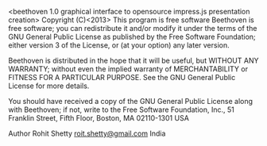 <beethoven 1.0 graphical interface to opensource impress.js presentation creation>
Copyright (C)<2013> <Rohit Shetty>
This program is free software 
Beethoven is free software; you can redistribute it and/or modify it under the terms of the GNU General Public License as published by the Free Software Foundation; either version 3 of the License, or (at your option) any later version.

Beethoven is distributed in the hope that it will be useful, but WITHOUT ANY WARRANTY; without even the implied warranty of MERCHANTABILITY or FITNESS FOR A PARTICULAR PURPOSE.  See the GNU General Public License for more details.

You should have received a copy of the GNU General Public License along with Beethoven; if not, write to the Free Software Foundation, Inc., 51 Franklin Street, Fifth Floor, Boston, MA 02110-1301 USA

Author Rohit Shetty <roit.shetty@gmail.com> India
